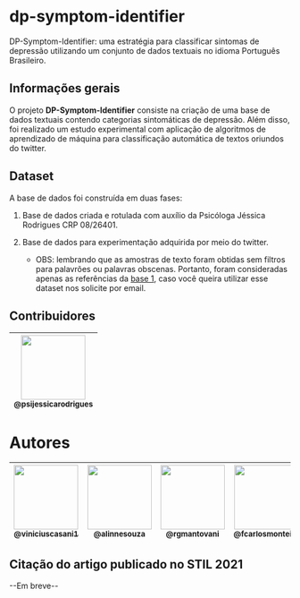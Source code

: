 # dp-symptom-identifier
DP-Symptom-Identifier: uma estratégia para classificar sintomas de depressão utilizando um conjunto de dados textuais no idioma Português Brasileiro.

## Informações gerais

O projeto **DP-Symptom-Identifier** consiste na criação de uma base de dados textuais contendo categorias sintomáticas de depressão. Além disso, foi realizado um estudo experimental com aplicação de algoritmos de aprendizado de máquina para classificação automática de textos oriundos do twitter.

## Dataset

A base de dados foi construída em duas fases:

1. Base de dados criada e rotulada com auxílio da Psicóloga Jéssica Rodrigues CRP 08/26401.

2. Base de dados para experimentação adquirida por meio do twitter.

    - OBS: lembrando que as amostras de texto foram obtidas sem filtros para palavrões ou palavras obscenas. Portanto, foram consideradas apenas as referências da [base 1](dataset-rotulado.csv), caso você queira utilizar esse dataset nos solicite por email.

## Contribuidores

| [<img src="https://scontent-gru2-2.xx.fbcdn.net/v/t1.6435-9/140425116_1100584303753666_5021050708612968750_n.jpg?_nc_cat=102&ccb=1-5&_nc_sid=09cbfe&_nc_eui2=AeGArUJkEajLFMSPcy1HNw8BQdQUpyDkKvNB1BSnIOQq87ISCK6N5HU85HKTKr7ibL0&_nc_ohc=nFt1v72qCwoAX9cMOLM&_nc_ht=scontent-gru2-2.xx&oh=1a3a49e19d58f2cf61804b1622bf44ae&oe=61AACD9D" width="115"><br><sub>@psijessicarodrigues</sub>](https://www.instagram.com/psijessicarodrigues) |
| :---: | 

# Autores
| [<img src="https://avatars.githubusercontent.com/u/45667493?v=4" width=115><br><sub>@viniciuscasani1</sub>](https://github.com/viniciuscasani1) | [<img src="https://avatars2.githubusercontent.com/u/8697990?s=460&v=4" width=115><br><sub>@alinnesouza</sub>](https://github.com/alinnesouza) | [<img src="https://avatars.githubusercontent.com/u/5933552?v=4" width=115><br><sub>@rgmantovani</sub>](https://github.com/rgmantovani) | [<img src="https://avatars2.githubusercontent.com/u/8319539?s=460&v=4" width=115><br><sub>@fcarlosmonteiro</sub>](https://github.com/fcarlosmonteiro) | 
| :---: | :---: | :---: | :---: |

## Citação do artigo publicado no STIL 2021

--Em breve--
